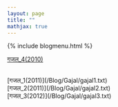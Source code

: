 ```yaml
---
layout: page
title: ""
mathjax: true
---
```


{% include blogmenu.html %}

[गजल_4(2010)](/Blog/Gajal/gajal4.txt)

<br>
[गजल_1(2011)](/Blog/Gajal/gajal1.txt)

<br>
[गजल_2(2011)](/Blog/Gajal/gajal2.txt)

<br>
[गजल_3(2012)](/Blog/Gajal/gajal3.txt)

<br>


